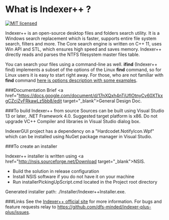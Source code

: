 What is Indexer++ ?
===================

[![MIT licensed](https://img.shields.io/badge/license-MIT-blue.svg)](https://raw.githubusercontent.com/hyperium/hyper/master/LICENSE)

Indexer++ is an open-source desktop files and folders search utility. It is a Windows search replacement which is faster, supports entire file system search, filters and more. The Core search engine is written on C++ 11, uses Win API and STL, which ensures high speed and saves memory. Indexer++ directly reads and parses the NTFS  filesystem master files table.


You can search your files using a command-line as well. **ifind** (Indexer++ find) implements a subset of the options of the Linux **find** command, so for Linux users it is easy to start right away. For those, who are not familiar with **find** command <a href="https://github.com/dfs-minded/indexer-plus-plus/blob/master/ifind%20commands%20doc.md" target="_blank">here is options description with some examples</a>.

###Documentation
Brief <i class="icon-provider-gdrive"></i><a href="https://docs.google.com/document/d/17nXQxh4nTiUfIOtnyCv60XTkxgCZciZvFRkawLz5bb8/edit target="_blank">General Design Doc</a>.


###To build Indexer++ from source
Sources can be built using Visual Studio 13 or later, .NET Framework 4.0. Suggested target platform is x86.
Do not upgrade VC++ Compiler and libraries in Visual Studio dialog box.

IndexerGUI project has a dependency on a "Hardcodet.NotifyIcon.Wpf" which can be installed using NuGet package manager in Visual Studio.

###To create an installer

Indexer++ installer is written using <a href="http://nsis.sourceforge.net/Download target="_blank">NSIS</a>. 

 - Build the solution in release configuration
 - Install NSIS software if you do not have it on your machine
 - Run installerPickingUpScript.cmd located in the Project root directory
 
 Generated installer path: ./Installer/Indexer++Installer.exe.
 

###Links
See the [Indexer++ official site](http://indexer-plus-plus.com/) for more information.
For bugs and feature requests relay to https://github.com/dfs-minded/indexer-plus-plus/issues.



